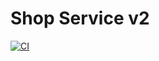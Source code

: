 # Shop Service v2
[![CI](https://github.com/simonsagstetter/shopServicev2/actions/workflows/ci.yml/badge.svg?branch=main)](https://github.com/simonsagstetter/shopServicev2/actions/workflows/maven.yml)